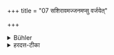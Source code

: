 +++
title = "07 सशिरावमज्जनमप्सु वर्जयेत्"

+++

<details><summary>Bühler</summary>

7. Let him not submerge his head together with his body (in bathing),
</details>

<details><summary>हरदत्त-टीका</summary>

## सूत्रम्
सशिरा वमज्जनमप्सु वर्जयेत ॥७॥  
## टिप्पनी
**वमज्जनम्** अवमज्जनम् । 

'वष्टि वागुरिरल्लोपमवाप्योरुपसर्गयो'रित्य् अकारलोपः ।  
तत् **सशिरा** वर्जयेत् ।  
सह शिरसा स्नानं न कुर्यात् ।  

अवगाहन-विधयः सर्वे स्नातक-व्यतिरिक्ते चरितार्थाः, नैमित्तिकाश् च ।  
स्नातकस्य तु नित्य-स्नानम् अवगाहन-रूपं न भवतीत्य् आचार्यस्य पक्षः ॥ ७ ॥
</details>
